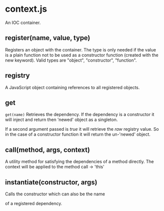 ﻿# context.js
An IOC container.


## register(name, value, type)
Registers an object with the container.
The type is only needed if the value is a plain function not to be used 
as a constructor function (created with the new keyword).
Valid types are "object", "constructor", "function".

## registry
A JavaScript object containing references to all registered objects.

## get
`get(name)`
Retrieves the dependency.
If the dependency is a constructor it will inject and return then 'newed' object as a singleton.

If a second argument passed is _true_ it will retrieve the _raw_ registry value.
So in the case of a constructor function it will return the un-'newed' object.


## call(method, args, context)
A utility method for satisfying the dependencies of a method directly.
The context will be applied to the method call -> 'this'


## instantiate(constructor, args)
Calls the constructor which can also be the name

of a registered dependency.
